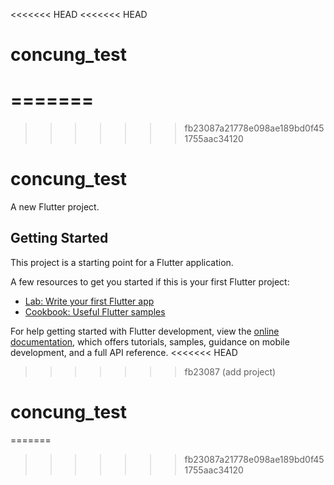 <<<<<<< HEAD
<<<<<<< HEAD
# concung_test
=======
=======
>>>>>>> fb23087a21778e098ae189bd0f451755aac34120
# concung_test

A new Flutter project.

## Getting Started

This project is a starting point for a Flutter application.

A few resources to get you started if this is your first Flutter project:

- [Lab: Write your first Flutter app](https://docs.flutter.dev/get-started/codelab)
- [Cookbook: Useful Flutter samples](https://docs.flutter.dev/cookbook)

For help getting started with Flutter development, view the
[online documentation](https://docs.flutter.dev/), which offers tutorials,
samples, guidance on mobile development, and a full API reference.
<<<<<<< HEAD
>>>>>>> fb23087 (add project)
# concung_test
=======
>>>>>>> fb23087a21778e098ae189bd0f451755aac34120
